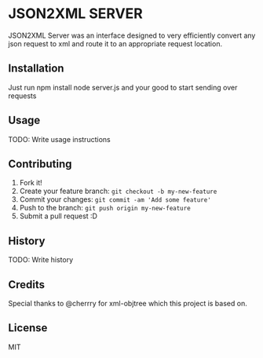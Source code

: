 # JSON2XML SERVER

JSON2XML Server was an interface designed to very efficiently convert any json request to xml and route it to an appropriate request location.

## Installation

Just run
 npm install
 node server.js
and your good to start sending over requests

## Usage

TODO: Write usage instructions

## Contributing

1. Fork it!
2. Create your feature branch: `git checkout -b my-new-feature`
3. Commit your changes: `git commit -am 'Add some feature'`
4. Push to the branch: `git push origin my-new-feature`
5. Submit a pull request :D

## History

TODO: Write history

## Credits

Special thanks to @cherrry for xml-objtree which this project is based on.

## License

MIT

